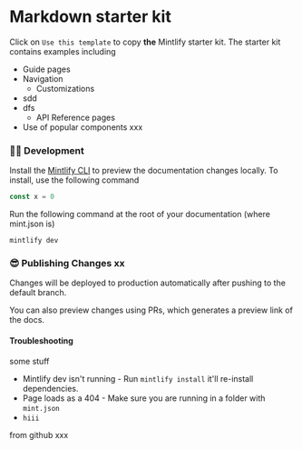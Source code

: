 # Markdown starter kit

Click on `Use this template` to copy **the** Mintlify starter kit. The starter kit contains examples including

- Guide pages
- Navigation
  - Customizations
- sdd
- dfs
  - API Reference pages
- Use of popular components xxx

### 👩‍💻 Development

Install the [Mintlify CLI](https://www.npmjs.com/package/mintlify) to preview the documentation changes locally. To install, use the following command

```javascript
const x = 0
```

<Mdx>
</Mdx>

Run the following command at the root of your documentation (where mint.json is)

```
mintlify dev
```

### 😎 Publishing Changes xx

Changes will be deployed to production automatically after pushing to the default branch.

You can also preview changes using PRs, which generates a preview link of the docs.

#### Troubleshooting

some stuff

- Mintlify dev isn't running - Run `mintlify install` it'll re-install dependencies.
- Page loads as a 404 - Make sure you are running in a folder with `mint.json`
- `hiii`

from github xxx
